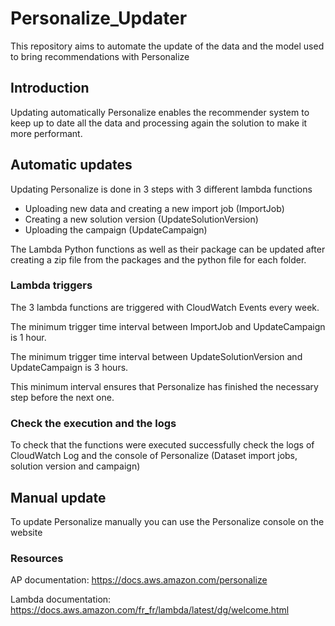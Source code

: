# Personalize_Updater

This repository aims to automate the update of the data and the model used to bring recommendations with Personalize 

## Introduction

Updating automatically Personalize enables the recommender system to keep up to date all the data and processing again the solution to make it more performant.

 

## Automatic updates

Updating Personalize is done in 3 steps with 3 different lambda functions 

- Uploading new data and creating a new import job (ImportJob)
- Creating a new solution version (UpdateSolutionVersion)
- Uploading the campaign (UpdateCampaign)

The Lambda Python functions as well as their package can be updated after creating a zip file from the packages and the python file for each folder.

### Lambda triggers

The 3 lambda functions are triggered with CloudWatch Events every week.

The minimum trigger time interval between ImportJob and UpdateCampaign is 1 hour.

The minimum trigger time interval between UpdateSolutionVersion and UpdateCampaign  is 3 hours.

This minimum interval ensures that Personalize has finished the necessary step before the next one.

### Check the execution and the logs 

To check that the functions were executed successfully check the logs of CloudWatch Log and the console of Personalize (Dataset import jobs, solution version and campaign)



## Manual update

To update Personalize manually you can use the Personalize console on the website 


### Resources

AP documentation: https://docs.aws.amazon.com/personalize

Lambda documentation: https://docs.aws.amazon.com/fr_fr/lambda/latest/dg/welcome.html